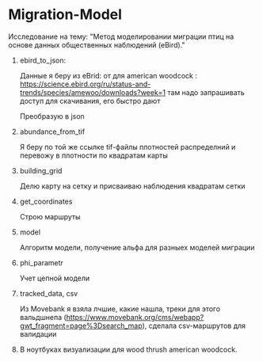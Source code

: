 # Migration-Model

Исследование на тему: "Метод моделировании миграции птиц на основе  данных общественных наблюдений (eBird)."

1. ebird_to_json:

   Данные я беру из eBrid: от для american woodcock : https://science.ebird.org/ru/status-and-trends/species/amewoo/downloads?week=1
   там надо запрашивать доступ для скачивания, его быстро дают

   Преобразую в json

2. abundance_from_tif

   Я беру по той же ссылке tif-файлы плотностей распределний и перевожу в плотности по квадратам карты

3. building_grid

   Делю карту на сетку и присваиваю наблюдения квадратам сетки

4. get_coordinates

   Строю маршруты

5. model

   Алгоритм модели, получение альфа для разныех моделей миграции

6. phi_parametr

   Учет цепной модели

7. tracked_data, сsv

   Из Movebank я взяла лчшие, какие нашла, треки для этого вальдшнепа (https://www.movebank.org/cms/webapp?gwt_fragment=page%3Dsearch_map), сделала csv-маршрутов для валидации

8. В ноутбуках визуализации для wood thrush  american woodcock.


